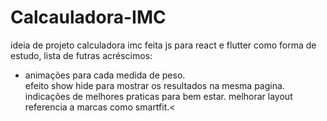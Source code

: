 # Calcauladora-IMC
ideia de projeto calculadora imc feita js  para react e flutter como forma de estudo,
lista de futras acréscimos:
   <ul>

   <li>animações para cada medida de peso.   </li>
efeito show hide para mostrar os resultados na mesma pagina.
indicações de  melhores praticas  para bem estar.
 melhorar layout referencia a marcas como smartfit.<
          
          


